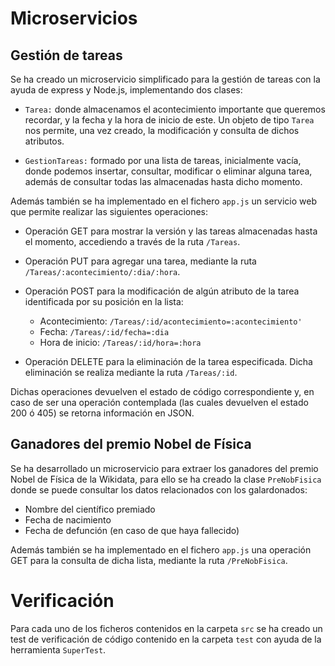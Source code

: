 # Microservicios

## Gestión de tareas

Se ha creado un microservicio simplificado para la gestión de tareas con la ayuda de express y Node.js, implementando dos clases:

- `Tarea:` donde almacenamos el acontecimiento importante que queremos recordar, y la fecha y la hora de inicio de este. Un objeto de tipo `Tarea` nos permite, una vez creado, la modificación y consulta de dichos atributos.

- `GestionTareas:` formado por una lista de tareas, inicialmente vacía, donde podemos insertar, consultar, modificar o eliminar alguna tarea, además de consultar todas las almacenadas hasta dicho momento.

Además también se ha implementado en el fichero `app.js` un servicio web que permite realizar las siguientes operaciones:

- Operación GET para mostrar la versión y las tareas almacenadas hasta el momento, accediendo a través de la ruta `/Tareas`.

- Operación PUT para agregar una tarea, mediante la ruta `/Tareas/:acontecimiento/:dia/:hora`.

- Operación POST para la modificación de algún atributo de la tarea identificada por su posición en la lista:
	- Acontecimiento: `/Tareas/:id/acontecimiento=:acontecimiento'`
	- Fecha: `/Tareas/:id/fecha=:dia`
	- Hora de inicio: `/Tareas/:id/hora=:hora` 
	
- Operación DELETE para la eliminación de la tarea especificada. Dicha eliminación se realiza mediante la ruta `/Tareas/:id`.

Dichas operaciones devuelven el estado de código correspondiente y, en caso de ser una operación contemplada (las cuales devuelven el estado 200 ó 405) se retorna información en JSON.

## Ganadores del premio Nobel de Física

Se ha desarrollado un microservicio para extraer los ganadores del premio Nobel de Física de la Wikidata, para ello se ha creado la clase `PreNobFisica` donde se puede consultar los datos relacionados con los galardonados:

- Nombre del científico premiado
- Fecha de nacimiento 
- Fecha de defunción (en caso de que haya fallecido)

Además también se ha implementado en el fichero `app.js` una operación GET para la consulta de dicha lista, mediante la ruta `/PreNobFisica`.

# Verificación

Para cada uno de los ficheros contenidos en la carpeta `src` se ha creado un test de verificación de código contenido en la carpeta `test` con ayuda de la herramienta `SuperTest`.



